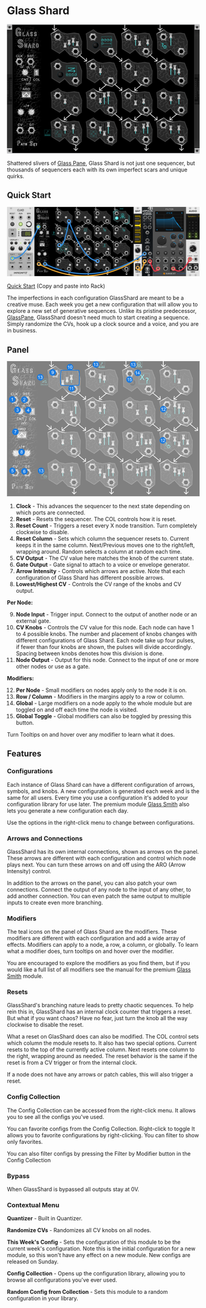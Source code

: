 # Glass Shard
![Image of GlassShard module](../images/GlassShard.png)

Shattered slivers of [Glass Pane](https://library.vcvrack.com/PathSet/GlassPane), Glass Shard is not just one sequencer, but thousands of sequencers each with its own imperfect scars and unique quirks.

## Quick Start

![Image of quick start patch](../images/GlassShard/quick_start_1.png)

[Quick Start](../examples/GlassShard/GlassShard_QuickStart.vcvs?raw=true) (Copy and paste into Rack)

The imperfections in each configuration GlassShard are meant to be a creative muse. Each week you get a new configuration that will allow you to explore a new set of generative sequences. Unlike its pristine predecessor, [GlassPane](https://library.vcvrack.com/PathSet/GlassPane), GlassShard doesn't need much to start creating a sequence. Simply randomize the CVs, hook up a clock source and a voice, and you are in business.

## Panel

![Image of controls](../images/GlassShard/labels.png)

1. **Clock** - This advances the sequencer to the next state depending on which ports are connected.
2. **Reset** - Resets the sequencer. The COL controls how it is reset.
3. **Reset Count** - Triggers a reset every X node transition. Turn completely clockwise to disable.
4. **Reset Column** - Sets which column the sequencer resets to. Current keeps it in the same column. Next/Previous moves one to the right/left, wrapping around. Random selects a column at random each time.
5. **CV Output** - The CV value here matches the knob of the current state. 
6. **Gate Output** - Gate signal to attach to a voice or envelope generator.
7. **Arrow Intensity** - Controls which arrows are active. Note that each configuration of Glass Shard has different possible arrows.
8. **Lowest/Highest CV** - Controls the CV range of the knobs and CV output.


**Per Node:**

9. **Node Input** - Trigger input. Connect to the output of another node or an external gate.
10. **CV Knobs** - Controls the CV value for this node. Each node can have 1 to 4 possible knobs. The number and placement of knobs changes with different configurations of Glass Shard. Each node take up four pulses, if fewer than four knobs are shown, the pulses will divide accordingly. Spacing between knobs denotes how this division is done.
11. **Node Output** - Output for this node. Connect to the input of one or more other nodes or use as a gate.


**Modifiers:**

12. **Per Node** - Small modifiers on nodes apply only to the node it is on.
13. **Row / Column** - Modifiers in the margins apply to a row or column.
14. **Global** - Large modifiers on a node apply to the whole module but are toggled on and off each time the node is visited.
15. **Global Toggle** - Global modifiers can also be toggled by pressing this button.

Turn Tooltips on and hover over any modifier to learn what it does.

## Features

### Configurations

Each instance of Glass Shard can have a different configuration of arrows, symbols, and knobs. A new configuration is generated each week and is the same for all users. Every time you use a configuration it's added to your configuration library for use later. The premium module [Glass Smith](https://library.vcvrack.com/PathSet-GlassShard-Premium/GlassSmith) also lets you generate a new configuration each day.

Use the options in the right-click menu to change between configurations.

### Arrows and Connections

GlassShard has its own internal connections, shown as arrows on the panel. These arrows are different with each configuration and control which node plays next. You can turn these arrows on and off using the ARO (Arrow Intensity) control.

In addition to the arrows on the panel, you can also patch your own connections. Connect the output of any node to the input of any other, to add another connection. You can even patch the same output to multiple inputs to create even more branching.

### Modifiers

The teal icons on the panel of Glass Shard are the modifiers. These modifiers are different with each configuration and add a wide array of effects. Modifiers can apply to a node, a row, a column, or globally. To learn what a modifier does, turn tooltips on and hover over the modifier.

You are encouraged to explore the modifiers as you find them, but if you would like a full list of all modifiers see the manual for the premium [Glass Smith](https://github.com/patheros/PathSetManuals/blob/main/modules/GlassSmith.md) module.

### Resets

GlassShard's branching nature leads to pretty chaotic sequences. To help rein this in, GlassShard has an internal clock counter that triggers a reset. But what if you want chaos? Have no fear, just turn the knob all the way clockwise to disable the reset.

What a reset on GlasShard does can also be modified. The COL control sets which column the module resets to. It also has two special options. Current resets to the top of the currently active column. Next resets one column to the right, wrapping around as needed. The reset behavior is the same if the reset is from a CV trigger or from the internal clock.

If a node does not have any arrows or patch cables, this will also trigger a reset.

### Config Collection

The Config Collection can be accessed from the right-click menu. It allows you to see all the configs you've used.

You can favorite configs from the Config Collection. Right-click to toggle It allows you to favorite configurations by right-clicking. You can filter to show only favorites.

You can also filter configs by pressing the Filter by Modifier button in the Config Collection

### Bypass

When GlassShard is bypassed all outputs stay at 0V.

### Contextual Menu

**Quantizer** - Built in Quantizer.

**Randomize CVs** - Randomizes all CV knobs on all nodes.

**This Week's Config** - Sets the configuration of this module to be the current week's configuration. Note this is the initial configuration for a new module, so this won't have any effect on a new module. New configs are released on Sunday.

**Config Collection** - Opens up the configuration library, allowing you to browse all configurations you've ever used.

**Random Config from Collection** - Sets this module to a random configuration in your library.

